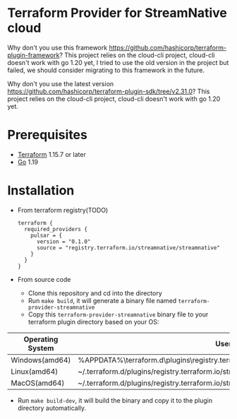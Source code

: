 # Terraform Provider for StreamNative cloud

Why don't you use this framework https://github.com/hashicorp/terraform-plugin-framework?
This project relies on the cloud-cli project, cloud-cli doesn't work with go 1.20 yet, I tried to use the old version in the project but failed, we should consider migrating to this framework in the future.

Why don't you use the latest version https://github.com/hashicorp/terraform-plugin-sdk/tree/v2.31.0?
This project relies on the cloud-cli project, cloud-cli doesn't work with go 1.20 yet.

# Prerequisites

- [Terraform](https://www.terraform.io/downloads.html) 1.15.7 or later
- [Go](https://golang.org/doc/install) 1.19

# Installation

- From terraform registry(TODO)

  ```hcl
  terraform {
    required_providers {
      pulsar = {
        version = "0.1.0"
        source = "registry.terraform.io/streamnative/streamnative"
      }
    }
  }
  ```

- From source code

    - Clone this repository and cd into the directory
    - Run `make build`, it will generate a binary file named `terraform-provider-streamnative`
    - Copy this `terraform-provider-streamnative` binary file to your terraform plugin directory based on your OS:

| Operating System | User plugins directory                                                                        |
| ---------------- | --------------------------------------------------------------------------------------------- |
| Windows(amd64)   | %APPDATA%\terraform.d\plugins\registry.terraform.io\streamnative\streamnative\0.1.0\windows_amd64\  |
| Linux(amd64)     | ~/.terraform.d/plugins/registry.terraform.io/streamnative/streamnative/0.1.0/linux_amd64/           |
| MacOS(amd64)     | ~/.terraform.d/plugins/registry.terraform.io/streamnative/streamnative/0.1.0/darwin_amd64/          |

- Run `make build-dev`, it will build the binary and copy it to the plugin directory automatically.